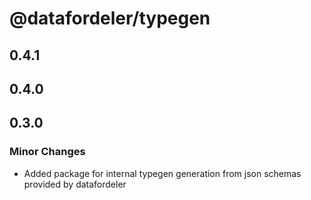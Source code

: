 # @datafordeler/typegen

## 0.4.1

## 0.4.0

## 0.3.0

### Minor Changes

- Added package for internal typegen generation from json schemas provided by datafordeler
